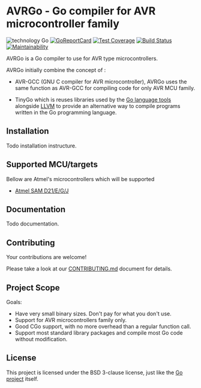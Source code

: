 # AVRGo - Go compiler for AVR microcontroller family

![technology Go](https://img.shields.io/badge/technology-go-blue.svg) 
[![GoReportCard](https://goreportcard.com/badge/github.com/avrgo-org/avrgo)](https://goreportcard.com/report/avrgo-org/avrgo)
[![Test Coverage](https://api.codeclimate.com/v1/badges/06627dd8eca5aaebed94/test_coverage)](https://codeclimate.com/github/avrgo-org/avrgo/test_coverage)
[![Build Status](https://travis-ci.org/avrgo-org/avrgo.svg?branch=master)](https://travis-ci.org/avrgo-org/avrgo)
[![Maintainability](https://api.codeclimate.com/v1/badges/06627dd8eca5aaebed94/maintainability)](https://codeclimate.com/github/avrgo-org/avrgo/maintainability)


AVRGo is a Go compiler to use for AVR type microcontrollers.

AVRGo initially combine the concept of :
* AVR-GCC (GNU C compiler for AVR microcontroller), AVRGo uses the same function as AVR-GCC for compiling code for only AVR MCU family.

* TinyGo which is reuses libraries used by the [Go language tools](https://golang.org/pkg/go/) alongside [LLVM](http://llvm.org) to provide an alternative way to compile programs written in the Go programming language.

## Installation
Todo installation instructure.

## Supported MCU/targets
Bellow are Atmel's microcontrollers which will be supported 

* [Atmel SAM D21/E/G/J](https://cdn.sparkfun.com/datasheets/Dev/Arduino/Boards/Atmel-42181-SAM-D21_Datasheet.pdf)

## Documentation
Todo documentation.

## Contributing

Your contributions are welcome!

Please take a look at our [CONTRIBUTING.md](./CONTRIBUTING.md) document for details.

## Project Scope

Goals:

* Have very small binary sizes. Don't pay for what you don't use.
* Support for AVR microcontrollers family only.
* Good CGo support, with no more overhead than a regular function call.
* Support most standard library packages and compile most Go code without modification.

## License

This project is licensed under the BSD 3-clause license, just like the [Go project](https://golang.org/LICENSE) itself.
